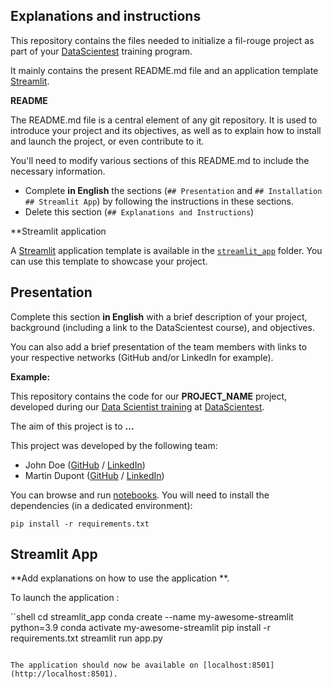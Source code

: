 ## Explanations and instructions

This repository contains the files needed to initialize a fil-rouge project as part of your [DataScientest](https://datascientest.com/) training program.

It mainly contains the present README.md file and an application template [Streamlit](https://streamlit.io/).

**README**

The README.md file is a central element of any git repository. It is used to introduce your project and its objectives, as well as to explain how to install and launch the project, or even contribute to it.

You'll need to modify various sections of this README.md to include the necessary information.

- Complete **in English** the sections (`## Presentation` and `## Installation` `## Streamlit App`) by following the instructions in these sections.
- Delete this section (`## Explanations and Instructions`)

**Streamlit application

A [Streamlit](https://streamlit.io/) application template is available in the [`streamlit_app`](streamlit_app) folder. You can use this template to showcase your project.

## Presentation

Complete this section **in English** with a brief description of your project, background (including a link to the DataScientest course), and objectives.

You can also add a brief presentation of the team members with links to your respective networks (GitHub and/or LinkedIn for example).

**Example:**

This repository contains the code for our **PROJECT_NAME** project, developed during our [Data Scientist training](https://datascientest.com/en/data-scientist-course) at [DataScientest](https://datascientest.com/).

The aim of this project is to **...**

This project was developed by the following team:

- John Doe ([GitHub](https://github.com/) / [LinkedIn](http://linkedin.com/))
- Martin Dupont ([GitHub](https://github.com/) / [LinkedIn](http://linkedin.com/))

You can browse and run [notebooks](./notebooks). You will need to install the dependencies (in a dedicated environment):

```
pip install -r requirements.txt
```

## Streamlit App

**Add explanations on how to use the application **.

To launch the application :

``shell
cd streamlit_app
conda create --name my-awesome-streamlit python=3.9
conda activate my-awesome-streamlit
pip install -r requirements.txt
streamlit run app.py
```

The application should now be available on [localhost:8501](http://localhost:8501).

